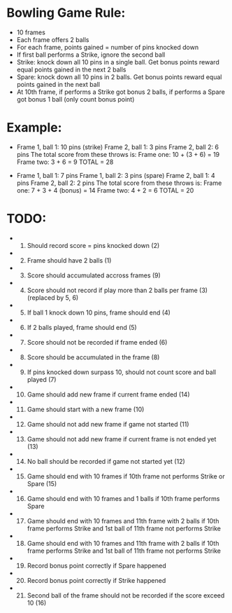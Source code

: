 # Bowling Game Rule:

- 10 frames
- Each frame offers 2 balls
- For each frame, points gained = number of pins knocked down
- If first ball performs a Strike, ignore the second ball
- Strike: knock down all 10 pins in a single ball. Get bonus points reward equal points gained in the next 2 balls
- Spare: knock down all 10 pins in 2 balls. Get bonus points reward equal points gained in the next ball
- At 10th frame, if performs a Strike got bonus 2 balls, if performs a Spare got bonus 1 ball (only count bonus point)

# Example:

- Frame 1, ball 1: 10 pins (strike)
  Frame 2, ball 1: 3 pins
  Frame 2, ball 2: 6 pins
  The total score from these throws is:
  Frame one: 10 + (3 + 6) = 19
  Frame two: 3 + 6 = 9
  TOTAL = 28

- Frame 1, ball 1: 7 pins
  Frame 1, ball 2: 3 pins (spare)
  Frame 2, ball 1: 4 pins
  Frame 2, ball 2: 2 pins
  The total score from these throws is:
  Frame one: 7 + 3 + 4 (bonus) = 14
  Frame two: 4 + 2 = 6
  TOTAL = 20

# TODO:

- 1. Should record score = pins knocked down (2)
- 2. Frame should have 2 balls (1)
- 3. Score should accumulated accross frames (9)
- 4. Score should not record if play more than 2 balls per frame (3) (replaced by 5, 6)
- 5. If ball 1 knock down 10 pins, frame should end (4)
- 6. If 2 balls played, frame should end (5)
- 7. Score should not be recorded if frame ended (6)
- 8. Score should be accumulated in the frame (8)
- 9. If pins knocked down surpass 10, should not count score and ball played (7)
- 10. Game should add new frame if current frame ended (14)
- 11. Game should start with a new frame (10)
- 12. Game should not add new frame if game not started (11)
- 13. Game should not add new frame if current frame is not ended yet (13)
- 14. No ball should be recorded if game not started yet (12)
- 15. Game should end with 10 frames if 10th frame not performs Strike or Spare (15)
- 16. Game should end with 10 frames and 1 balls if 10th frame performs Spare
- 17. Game should end with 10 frames and 11th frame with 2 balls if 10th frame performs Strike and 1st ball of 11th frame not performs Strike
- 18. Game should end with 10 frames and 11th frame with 2 balls if 10th frame performs Strike and 1st ball of 11th frame not performs Strike
- 19. Record bonus point correctly if Spare happened
- 20. Record bonus point correctly if Strike happened
- 21. Second ball of the frame should not be recorded if the score exceed 10 (16)
